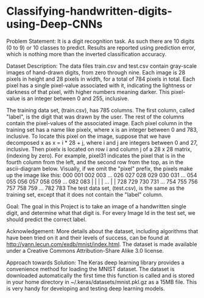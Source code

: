 # Classifying-handwritten-digits-using-Deep-CNNs
Problem Statement: It is a digit recognition task. As such there are 10 digits (0 to 9) or 10 classes to predict. Results are reported using prediction error, which is nothing more than the inverted classification accuracy.

Dataset Description: The data files train.csv and test.csv contain gray-scale images of hand-drawn digits, from zero through nine.
Each image is 28 pixels in height and 28 pixels in width, for a total of 784 pixels in total. Each pixel has a single pixel-value associated with it, indicating the lightness or darkness of that pixel, with higher numbers meaning darker. This pixel-value is an integer between 0 and 255, inclusive.

The training data set, (train.csv), has 785 columns. The first column, called "label", is the digit that was drawn by the user. The rest of the columns contain the pixel-values of the associated image.
Each pixel column in the training set has a name like pixelx, where x is an integer between 0 and 783, inclusive. To locate this pixel on the image, suppose that we have decomposed x as x = i * 28 + j, where i and j are integers between 0 and 27, inclusive. Then pixelx is located on row i and column j of a 28 x 28 matrix, (indexing by zero).
For example, pixel31 indicates the pixel that is in the fourth column from the left, and the second row from the top, as in the ascii-diagram below.
Visually, if we omit the "pixel" prefix, the pixels make up the image like this:
000 001 002 003 ... 026 027
028 029 030 031 ... 054 055
056 057 058 059 ... 082 083
 |   |   |   |  ...  |   |
728 729 730 731 ... 754 755
756 757 758 759 ... 782 783 
The test data set, (test.csv), is the same as the training set, except that it does not contain the "label" column.

Goal: The goal in this Project is to take an image of a handwritten single digit, and determine what that digit is.
For every Image Id in the test set, we should predict the correct label.

Acknowledgement: More details about the dataset, including algorithms that have been tried on it and their levels of success, can be found at http://yann.lecun.com/exdb/mnist/index.html. The dataset is made available under a Creative Commons Attribution-Share Alike 3.0 license.

Approach towards Solution: The Keras deep learning library provides a convenience method for loading the MNIST dataset.
The dataset is downloaded automatically the first time this function is called and is stored in your home directory in ~/.keras/datasets/mnist.pkl.gz as a 15MB file.
This is very handy for developing and testing deep learning models.
